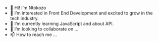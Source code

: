 - 👋 Hi! I’m Ntokozo 
- 👀 I’m interested in Front End Development and excited to grow in the tech industry. 
- 🌱 I’m currently learning JavaScript and about API. 
- 💞️ I’m looking to collaborate on ...
- 📫 How to reach me ...

<!---
iamzoemay/iamzoemay is a ✨ special ✨ repository because its `README.md` (this file) appears on your GitHub profile.
You can click the Preview link to take a look at your changes.
--->
